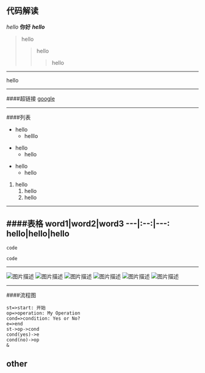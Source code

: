 ## 代码解读
*hello*
**你好**
***hello***
>hello
>>hello
>>>hello
---
hello
***
####超链接
[google](www.google.com "hello")

---
####列表
* hello
    * helllo
- hello
    * hello
+ hello
    * hello
1. hello
    1. hello
    2. hello
---
####表格
word1|word2|word3
---|:--:|---:
hello|hello|hello
---
`code`


```
code
```
---
![图片描述](https://img1.imgtp.com/2022/10/10/dY8pWYGT.png)
![图片描述](https://img1.imgtp.com/2022/10/10/UW5oaz38.png)
![图片描述](https://img1.imgtp.com/2022/10/10/30CPdn1J.png)
![图片描述](https://img1.imgtp.com/2022/10/10/DjaQSOJx.png)
![图片描述](https://img1.imgtp.com/2022/10/10/t8zix6pm.png)
![图片描述](https://img1.imgtp.com/2022/10/10/kjPHgNah.png)

---
####流程图


```flow
st=>start: 开始
op=>operation: My Operation
cond=>condition: Yes or No?
e=>end
st->op->cond
cond(yes)->e
cond(no)->op
&
```

## other